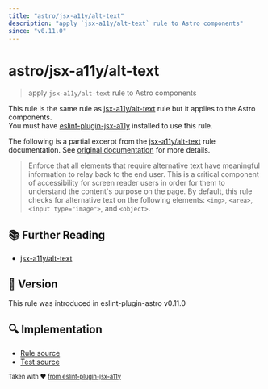 ```yaml
---
title: "astro/jsx-a11y/alt-text"
description: "apply `jsx-a11y/alt-text` rule to Astro components"
since: "v0.11.0"
---
```


# astro/jsx-a11y/alt-text

> apply `jsx-a11y/alt-text` rule to Astro components

This rule is the same rule as [jsx-a11y/alt-text] rule but it applies to the Astro components.  
You must have [eslint-plugin-jsx-a11y] installed to use this rule.

[eslint-plugin-jsx-a11y]: https://github.com/jsx-eslint/eslint-plugin-jsx-a11y
[jsx-a11y/alt-text]: https://github.com/jsx-eslint/eslint-plugin-jsx-a11y/tree/HEAD/docs/rules/alt-text.md

The following is a partial excerpt from the [jsx-a11y/alt-text] rule documentation. See [original documentation][jsx-a11y/alt-text] for more details.

> Enforce that all elements that require alternative text have meaningful information to relay back to the end user. This is a critical component of accessibility for screen reader users in order for them to understand the content's purpose on the page. By default, this rule checks for alternative text on the following elements: `<img>`, `<area>`, `<input type="image">`, and `<object>`.

## :books: Further Reading

- [jsx-a11y/alt-text]

## :rocket: Version

This rule was introduced in eslint-plugin-astro v0.11.0

## :mag: Implementation

- [Rule source](https://github.com/ota-meshi/eslint-plugin-astro/blob/main/src/rules/jsx-a11y/alt-text.ts)
- [Test source](https://github.com/ota-meshi/eslint-plugin-astro/blob/main/tests/src/rules/jsx-a11y/alt-text.ts)

<sup>Taken with ❤️ [from eslint-plugin-jsx-a11y](https://github.com/jsx-eslint/eslint-plugin-jsx-a11y/tree/HEAD/docs/rules/alt-text.md)</sup>
